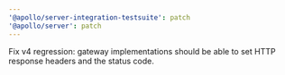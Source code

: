 ```yaml
---
'@apollo/server-integration-testsuite': patch
'@apollo/server': patch
---
```


Fix v4 regression: gateway implementations should be able to set HTTP response headers and the status code.
